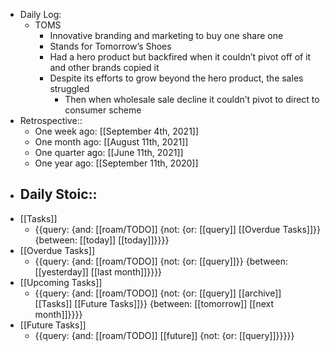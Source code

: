 - Daily Log:
    - TOMS
        - Innovative branding and marketing to buy one share one
        - Stands for Tomorrow’s Shoes
        - Had a hero product but backfired when it couldn’t pivot off of it and other brands copied it
        - Despite its efforts to grow beyond the hero product, the sales struggled
            - Then when wholesale sale decline it couldn’t pivot to direct to consumer scheme
- Retrospective::
    - One week ago: [[September 4th, 2021]]
    - One month ago: [[August 11th, 2021]]
    - One quarter ago: [[June 11th, 2021]]
    - One year ago: [[September 11th, 2020]]
- Daily Stoic::
    - 
- [[Tasks]]
    - {{query: {and: [[roam/TODO]] {not: {or: [[query]] [[Overdue Tasks]]}} {between: [[today]] [[today]]}}}}
- [[Overdue Tasks]]
    - {{query: {and: [[roam/TODO]] {not: {or: [[query]]}} {between: [[yesterday]] [[last month]]}}}}
- [[Upcoming Tasks]]
    - {{query: {and: [[roam/TODO]] {not: {or: [[query]] [[archive]] [[Tasks]] [[Future Tasks]]}} {between: [[tomorrow]] [[next month]]}}}}
- [[Future Tasks]]
    - {{query: {and: [[roam/TODO]] [[future]] {not: {or: [[query]]}}}}}
